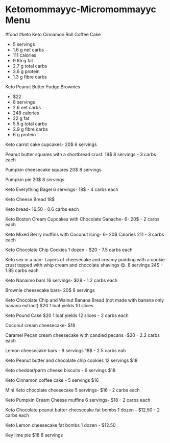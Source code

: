 
# Ketomommayyc-Micromommayyc Menu
#food #keto
Keto Cinnamon Roll Coffee Cake
- 5 servings
- 1.6 g net carbs
- 111 calories
- 9.65 g fat
- 2.7 g total carbs
- 3.6 g protein
- 1.3 g fibre carbs

Keto Peanut Butter Fudge Brownies
- $22
- 8 servings
- 2.6 net carbs
- 248 calories
- 22 g fat
- 5.5 g total carbs
- 2.9 g fibre carbs
- 6 g protein

Keto carrot cake cupcakes- 20$
6 servings

Peanut butter squares with a shortbread crust: 19$
8 servings - 3 carbs each	

Pumpkin cheesecake squares 20$
8 servings

Pumpkin pie 20$
8 servings

Keto Everything Bagel
6 servings- 18$ - 4 carbs each

Keto Cheese Bread
18$

Keto bread- 16.50 - 0.6 carbs each

Keto Boston Cream Cupcakes with Chocolate Ganache-
6- 20$ - 2 carbs each

Keto Mixed Berry muffins with Coconut Icing-
6- 20$
Calories 211 - 3 carbs each

Keto Chocolate Chip Cookies
1 dozen - $20 - 7.5 carbs each	

Keto sex in a pan- Layers of cheesecake and creamy pudding with a cookie crust topped with whip cream and chocolate shavings 😋.
8 servings 24$ - 1.85 carbs each

Keto Nanaimo bars
16 servings- $28 - 1.2 carbs each

Brownie cheesecake bars- 20$
8 servings

Keto Chocolate Chip and Walnut Banana Bread (not made with banana only banana extract)
$20
1 loaf yields 10 slices

Keto Pound Cake
$20
1 loaf yields 12 slices - 2 carbs each

Coconut cream cheesecake- $18

Caramel Pecan cream cheesecake with candied pecans -$20 - 2.2 carbs each

Lemon cheesecake bars -
8 servings 18$ - 2.5 carbs eah

Keto Peanut butter and chocolate chip cookies
12 servings $18

Keto cheddar/parm cheese biscuits -
6 servings $18

Keto Cinnamon coffee cake -
5 servings $16

Mini Keto chocolate cheesecake
5 servings- $16 - 2 carbs each

Keto Pumpkin Cream Cheese muffins
6 servings- $18 - 2 carbs each

Keto Chocolate peanut butter cheesecake fat bombs
1 dozen - $12.50 - 2 carbs each	

Keto Lemon cheesecake fat bombs
1 dozen - $12.50

Key lime pie $18
8 servings